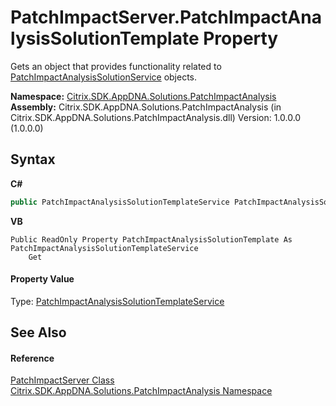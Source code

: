 # PatchImpactServer.PatchImpactAnalysisSolutionTemplate Property 
 

Gets an object that provides functionality related to <a href="0872dee4-80bd-60f7-b836-4d6d326b023a">PatchImpactAnalysisSolutionService</a> objects.

**Namespace:**&nbsp;<a href="871ad9a2-386c-600b-6667-036c2dd65206">Citrix.SDK.AppDNA.Solutions.PatchImpactAnalysis</a><br />**Assembly:**&nbsp;Citrix.SDK.AppDNA.Solutions.PatchImpactAnalysis (in Citrix.SDK.AppDNA.Solutions.PatchImpactAnalysis.dll) Version: 1.0.0.0 (1.0.0.0)

## Syntax

**C#**
```csharp
public PatchImpactAnalysisSolutionTemplateService PatchImpactAnalysisSolutionTemplate { get; }
```

**VB**
```vbnet
Public ReadOnly Property PatchImpactAnalysisSolutionTemplate As PatchImpactAnalysisSolutionTemplateService
	Get
```


#### Property Value
Type: <a href="15971f53-4492-926b-25e6-f5184a5ad852">PatchImpactAnalysisSolutionTemplateService</a>

## See Also


#### Reference
<a href="606d8755-1db7-3c2d-4ccd-47086846f8a7">PatchImpactServer Class</a><br /><a href="871ad9a2-386c-600b-6667-036c2dd65206">Citrix.SDK.AppDNA.Solutions.PatchImpactAnalysis Namespace</a><br />